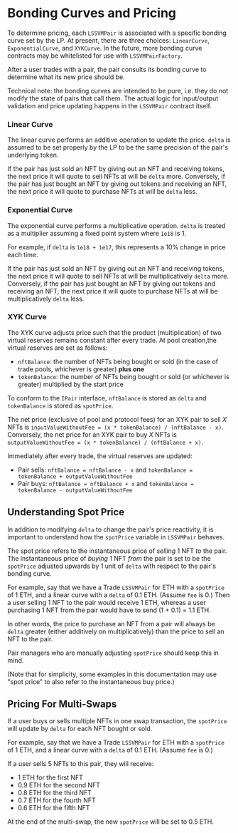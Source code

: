 # Bonding Curves and Pricing

To determine pricing, each `LSSVMPair` is associated with a specific bonding curve set by the LP. At present, there are three choices: `LinearCurve`, `ExponentialCurve`, and `XYKCurve`. In the future, more bonding curve contracts may be whitelisted for use with `LSSVMPairFactory`.

After a user trades with a pair, the pair consults its bonding curve to determine what its new price should be. 

Technical note: the bonding curves are intended to be pure, i.e. they do not modify the state of pairs that call them. The actual logic for input/output validation and price updating happens in the `LSSVMPair` contract itself. 

### Linear Curve
The linear curve performs an additive operation to update the price. `delta` is assumed to be set properly by the LP to be the same precision of the pair's underlying token.

If the pair has just sold an NFT by giving out an NFT and receiving tokens, the next price it will quote to sell NFTs at will be `delta` more. Conversely, if the pair has just bought an NFT by giving out tokens and receiving an NFT, the next price it will quote to purchase NFTs at will be `delta` less. 

### Exponential Curve
The exponential curve performs a multiplicative operation. `delta` is treated as a multiplier assuming a fixed point system where `1e18` is 1.

For example, if `delta` is `1e18 + 1e17`, this represents a 10% change in price each time.

If the pair has just sold an NFT by giving out an NFT and receiving tokens, the next price it will quote to sell NFTs at will be multiplicatively `delta` more. Conversely, if the pair has just bought an NFT by giving out tokens and receiving an NFT, the next price it will quote to purchase NFTs at will be multiplicatively `delta` less. 

### XYK Curve
The XYK curve adjusts price such that the product (multiplication) of two virtual reserves remains constant after every trade. At pool creation,the virtual reserves are set as follows:

* `nftBalance`: the number of NFTs being bought or sold (in the case of trade pools, whichever is greater) **plus one**
* `tokenBalance`: the number of NFTs being bought or sold (or whichever is greater) multiplied by the start price

To conform to the `IPair` interface, `nftBalance` is stored as `delta` and `tokenBalance` is stored as `spotPrice`.

The net price (exclusive of pool and protocol fees) for an XYK pair to sell *X* NFTs is `inputValueWithoutFee = (x * tokenBalance) / (nftBalance - x)`. Conversely, the net price for an XYK pair to buy *X* NFTs is `outputValueWithoutFee = (x * tokenBalance) / (nftBalance + x)`.

Immediately after every trade, the virtual reserves are updated:

* Pair sells: `nftBalance = nftBalance - x` and `tokenBalance = tokenBalance + outputValueWithoutFee`
* Pair buys: `nftBalance = nftBalance + x` and `tokenBalance = tokenBalance - outputValueWithoutFee`

## Understanding Spot Price
In addition to modifying `delta` to change the pair's price reactivity, it is important to understand how the `spotPrice` variable in `LSSVMPair` behaves.

The spot price refers to the instantaneous price of *selling* 1 NFT *to* the pair. The instantaneous price of *buying* 1 NFT *from* the pair is set to be the `spotPrice` adjusted upwards by 1 unit of `delta` with respect to the pair's bonding curve.

For example, say that we have a Trade `LSSVMPair` for ETH  with a `spotPrice` of 1 ETH, and a linear curve with a `delta` of 0.1 ETH. (Assume `fee` is 0.) Then a user selling 1 NFT to the pair would receive 1 ETH, whereas a user purchasing 1 NFT from the pair would have to send (1 + 0.1) = 1.1 ETH.

In other words, the price to purchase an NFT from a pair will always be `delta` greater (either additively on multiplicatively) than the price to sell an NFT to the pair.

Pair managers who are manually adjusting `spotPrice` should keep this in mind.

(Note that for simplicity, some examples in this documentation may use "spot price" to also refer to the instantaneous buy price.)

## Pricing For Multi-Swaps
If a user buys or sells multiple NFTs in one swap transaction, the `spotPrice` will update by `delta` for each NFT bought or sold. 

For example, say that we have a Trade `LSSVMPair` for ETH  with a `spotPrice` of 1 ETH, and a linear curve with a `delta` of 0.1 ETH. (Assume `fee` is 0.)

If a user sells 5 NFTs to this pair, they will receive:

* 1 ETH for the first NFT
* 0.9 ETH for the second NFT
* 0.8 ETH for the third NFT
* 0.7 ETH for the fourth NFT
* 0.6 ETH for the fifth NFT

At the end of the multi-swap, the new `spotPrice` will be set to 0.5 ETH.